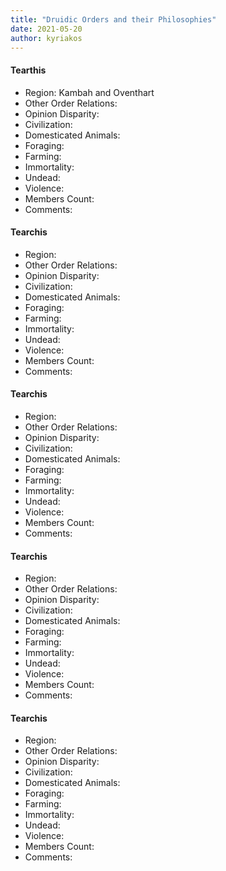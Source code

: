 ```yaml
---
title: "Druidic Orders and their Philosophies"
date: 2021-05-20
author: kyriakos
---
```


#### Tearthis



* Region: Kambah and Oventhart
* Other Order Relations:
* Opinion Disparity:
* Civilization:
* Domesticated Animals:
* Foraging:
* Farming:
* Immortality:
* Undead:
* Violence:
* Members Count:
* Comments:

#### Tearchis



* Region:
* Other Order Relations:
* Opinion Disparity:
* Civilization:
* Domesticated Animals:
* Foraging:
* Farming:
* Immortality:
* Undead:
* Violence:
* Members Count:
* Comments:

#### Tearchis



* Region:
* Other Order Relations:
* Opinion Disparity:
* Civilization:
* Domesticated Animals:
* Foraging:
* Farming:
* Immortality:
* Undead:
* Violence:
* Members Count:
* Comments:

#### Tearchis



* Region:
* Other Order Relations:
* Opinion Disparity:
* Civilization:
* Domesticated Animals:
* Foraging:
* Farming:
* Immortality:
* Undead:
* Violence:
* Members Count:
* Comments:

#### Tearchis



* Region:
* Other Order Relations:
* Opinion Disparity:
* Civilization:
* Domesticated Animals:
* Foraging:
* Farming:
* Immortality:
* Undead:
* Violence:
* Members Count:
* Comments:



